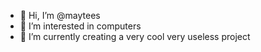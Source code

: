 - 👋 Hi, I’m @maytees
- 👀 I’m interested in computers
- 🌱 I’m currently creating a very cool very useless project

